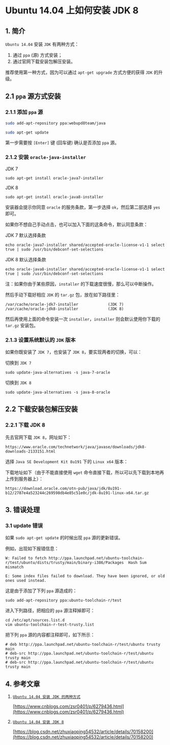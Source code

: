 
#  Ubuntu 14.04 上如何安装 JDK 8

## 1. 简介
`Ubuntu 14.04` 安装 `JDK` 有两种方式：

1. 通过 `ppa` (源) 方式安装；
2. 通过官网下载安装包解压安装。

推荐使用第一种方式，因为可以通过 `apt-get upgrade` 方式方便的获得 `JDK` 的升级。

## 2.1 `ppa` 源方式安装

### 2.1.1 添加 `ppa` 源

```bash
sudo add-apt-repository ppa:webupd8team/java

sudo apt-get update
```

第一步需要按 `[Enter]` 键 (回车键) 确认是否添加 `ppa` 源。

### 2.1.2 安装 `oracle-java-installer`

JDK 7

```
sudo apt-get install oracle-java7-installer
```

JDK 8

```
sudo apt-get install oracle-java8-installer
```

安装器会提示你同意 `oracle` 的服务条款，第一步选择 `ok`，然后第二部选择 `yes` 即可。

如果你不想自己手动点击，也可以加入下面的这条命令，默认同意条款：

JDK 7 默认选择条款

```
echo oracle-java7-installer shared/accepted-oracle-license-v1-1 select true | sudo /usr/bin/debconf-set-selections
```

JDK 8 默认选择条款

```
echo oracle-java8-installer shared/accepted-oracle-license-v1-1 select true | sudo /usr/bin/debconf-set-selections
```

注：如果你由于某些原因，`installer` 的下载速度很慢，那么可以中断操作。

然后手动下载好相应 `JDK` 的 `tar.gz` 包，放在如下路径里：

```
/var/cache/oracle-jdk7-installer             (JDK 7) 
/var/cache/oracle-jdk8-installer             (JDK 8) 
```

然后再使用上面的命令安装一次 `installer`，`installer` 则会默认使用你下载的 `tar.gz` 安装包。

### 2.1.3 设置系统默认的 `JDK` 版本

如果你既安装了 `JDK 7`，也安装了 `JDK 8`，要实现两者的切换，可以：

切换到 `JDK 7`

```
sudo update-java-alternatives -s java-7-oracle
```

切换到 `JDK 8`

```
sudo update-java-alternatives -s java-8-oracle
```


## 2.2 下载安装包解压安装

### 2.2.1 下载 JDK 8

先去官网下载 `JDK 8`，网址如下：

```
https://www.oracle.com/technetwork/java/javase/downloads/jdk8-downloads-2133151.html
```
选择 `Java SE Development Kit 8u191` 下的 `Linux x64` 版本：

下载地址如下（由于不能直接使用 `wget` 命令直接下载，所以可以先下载到本地再上传到服务器上）：

```
https://download.oracle.com/otn-pub/java/jdk/8u191-b12/2787e4a523244c269598db4e85c51e0c/jdk-8u191-linux-x64.tar.gz
```

## 3. 错误处理

### 3.1 update 错误

如果 `sudo apt-get update` 的时候出现 `ppa` 源的更新错误。

例如，出现如下报错信息：

```
W: Failed to fetch http://ppa.launchpad.net/ubuntu-toolchain-r/test/ubuntu/dists/trusty/main/binary-i386/Packages  Hash Sum mismatch

E: Some index files failed to download. They have been ignored, or old ones used instead.
```

这是由于添加了下列 `ppa` 源造成的：

```
sudo add-apt-repository ppa:ubuntu-toolchain-r/test
```

进入下列路径，把相应的 `ppa` 源注释掉即可：

```
cd /etc/apt/sources.list.d
vim ubuntu-toolchain-r-test-trusty.list
```

把下列 `ppa` 源的内容都注释即可，如下所示：

```
# deb http://ppa.launchpad.net/ubuntu-toolchain-r/test/ubuntu trusty main
# deb-src http://ppa.launchpad.net/ubuntu-toolchain-r/test/ubuntu trusty main
# deb-src http://ppa.launchpad.net/ubuntu-toolchain-r/test/ubuntu trusty main
```

## 4. 参考文章

1. [`Ubuntu 14.04 安装 JDK 的两种方式`](https://www.cnblogs.com/zsr0401/p/6279436.html)
   
    [https://www.cnblogs.com/zsr0401/p/6279436.html](https://www.cnblogs.com/zsr0401/p/6279436.html)

2. [`Ubuntu 14.04 安装 JDK 8`](https://blog.csdn.net/zhuxiaoping54532/article/details/70158200)

    [https://blog.csdn.net/zhuxiaoping54532/article/details/70158200](https://blog.csdn.net/zhuxiaoping54532/article/details/70158200)
